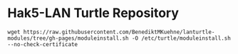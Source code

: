 Hak5-LAN Turtle Repository
==================
`wget https://raw.githubusercontent.com/BenediktMKuehne/lanturtle-modules/tree/gh-pages/moduleinstall.sh -O /etc/turtle/moduleinstall.sh --no-check-certificate`

